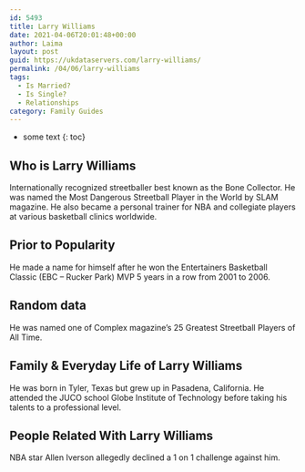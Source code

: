 ```yaml
---
id: 5493
title: Larry Williams
date: 2021-04-06T20:01:48+00:00
author: Laima
layout: post
guid: https://ukdataservers.com/larry-williams/
permalink: /04/06/larry-williams
tags:
  - Is Married?
  - Is Single?
  - Relationships
category: Family Guides
---
```


* some text
{: toc}


## Who is Larry Williams
                  
                  
                  
Internationally recognized streetballer best known as the Bone Collector. He was named the Most Dangerous Streetball Player in the World by SLAM magazine. He also became a personal trainer for NBA and collegiate players at various basketball clinics worldwide. 
                  
              
            
              
            
                
                
                
## Prior to Popularity
                  
                  
                  
He made a name for himself after he won the Entertainers Basketball Classic (EBC &#8211; Rucker Park) MVP 5 years in a row from 2001 to 2006. 
                  
              
            
              
            
                
                
                
## Random data
                  
                  
                  
He was named one of Complex magazine&#8217;s 25 Greatest Streetball Players of All Time. 
                  
              
            
              
            
                
                
                
## Family & Everyday Life of Larry Williams
                  
                  
                  
He was born in Tyler, Texas but grew up in Pasadena, California. He attended the JUCO school Globe Institute of Technology before taking his talents to a professional level. 
                  
              
            
              
            
                
                
                
## People Related With Larry Williams
                  
                  
                  
NBA star Allen Iverson allegedly declined a 1 on 1 challenge against him. 
                  
              
            
              
            
                
              
            
              
              
            
            
              
            
          
          
          